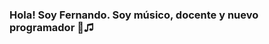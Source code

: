 ### Hola! Soy Fernando. Soy músico, docente y nuevo programador  👋♫

<!--
**fedile87/fedile87** is a ✨ _special_ ✨ repository because its `README.md` (this file) appears on your GitHub profile.

Here are some ideas to get you started:

- 🔭 I’m currently working on ...
- 🌱 I’m currently learning C# , Java and Html
- 👯 I’m looking to collaborate on all types of projects
- 🤔 I’m looking for help with ...
- 💬 About me ... 
- 📫 How to reach me: ...
- ⚡ Fun fact: ...
-->
